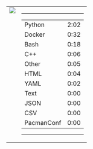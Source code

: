 
<table><tr>
<td valign="top">
  <img src="https://wakatime.com/share/@Aperture/0cd21d5d-ac4f-458d-9c71-d06f479c1297.png" />
</td>

<td valign="top">
  <hr>
  <table>
    <tr><td>Python</td><td>2:02</td></tr><tr><td>Docker</td><td>0:32</td></tr><tr><td>Bash</td><td>0:18</td></tr><tr><td>C++</td><td>0:06</td></tr><tr><td>Other</td><td>0:05</td></tr><tr><td>HTML</td><td>0:04</td></tr><tr><td>YAML</td><td>0:02</td></tr><tr><td>Text</td><td>0:00</td></tr><tr><td>JSON</td><td>0:00</td></tr><tr><td>CSV</td><td>0:00</td></tr><tr><td>PacmanConf</td><td>0:00</td></tr>
  </table>
  <hr>
</td>
</tr></table>

